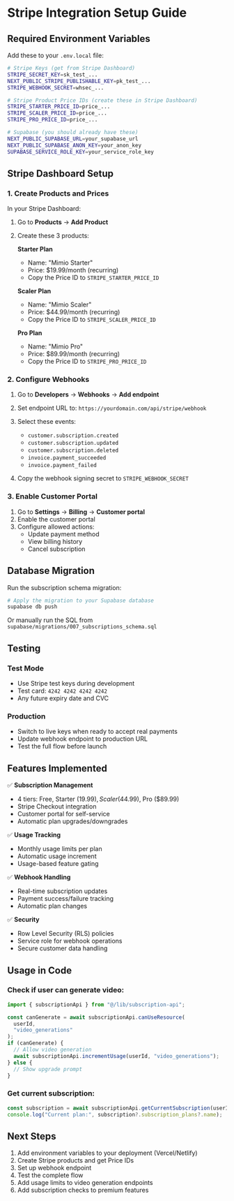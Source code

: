 # Stripe Integration Setup Guide

## Required Environment Variables

Add these to your `.env.local` file:

```bash
# Stripe Keys (get from Stripe Dashboard)
STRIPE_SECRET_KEY=sk_test_...
NEXT_PUBLIC_STRIPE_PUBLISHABLE_KEY=pk_test_...
STRIPE_WEBHOOK_SECRET=whsec_...

# Stripe Product Price IDs (create these in Stripe Dashboard)
STRIPE_STARTER_PRICE_ID=price_...
STRIPE_SCALER_PRICE_ID=price_...
STRIPE_PRO_PRICE_ID=price_...

# Supabase (you should already have these)
NEXT_PUBLIC_SUPABASE_URL=your_supabase_url
NEXT_PUBLIC_SUPABASE_ANON_KEY=your_anon_key
SUPABASE_SERVICE_ROLE_KEY=your_service_role_key
```

## Stripe Dashboard Setup

### 1. Create Products and Prices

In your Stripe Dashboard:

1. Go to **Products** → **Add Product**

2. Create these 3 products:

   **Starter Plan**

   - Name: "Mimio Starter"
   - Price: $19.99/month (recurring)
   - Copy the Price ID to `STRIPE_STARTER_PRICE_ID`

   **Scaler Plan**

   - Name: "Mimio Scaler"
   - Price: $44.99/month (recurring)
   - Copy the Price ID to `STRIPE_SCALER_PRICE_ID`

   **Pro Plan**

   - Name: "Mimio Pro"
   - Price: $89.99/month (recurring)
   - Copy the Price ID to `STRIPE_PRO_PRICE_ID`

### 2. Configure Webhooks

1. Go to **Developers** → **Webhooks** → **Add endpoint**

2. Set endpoint URL to: `https://yourdomain.com/api/stripe/webhook`

3. Select these events:

   - `customer.subscription.created`
   - `customer.subscription.updated`
   - `customer.subscription.deleted`
   - `invoice.payment_succeeded`
   - `invoice.payment_failed`

4. Copy the webhook signing secret to `STRIPE_WEBHOOK_SECRET`

### 3. Enable Customer Portal

1. Go to **Settings** → **Billing** → **Customer portal**
2. Enable the customer portal
3. Configure allowed actions:
   - Update payment method
   - View billing history
   - Cancel subscription

## Database Migration

Run the subscription schema migration:

```bash
# Apply the migration to your Supabase database
supabase db push
```

Or manually run the SQL from `supabase/migrations/007_subscriptions_schema.sql`

## Testing

### Test Mode

- Use Stripe test keys during development
- Test card: `4242 4242 4242 4242`
- Any future expiry date and CVC

### Production

- Switch to live keys when ready to accept real payments
- Update webhook endpoint to production URL
- Test the full flow before launch

## Features Implemented

✅ **Subscription Management**

- 4 tiers: Free, Starter ($19.99), Scaler ($44.99), Pro ($89.99)
- Stripe Checkout integration
- Customer portal for self-service
- Automatic plan upgrades/downgrades

✅ **Usage Tracking**

- Monthly usage limits per plan
- Automatic usage increment
- Usage-based feature gating

✅ **Webhook Handling**

- Real-time subscription updates
- Payment success/failure tracking
- Automatic plan changes

✅ **Security**

- Row Level Security (RLS) policies
- Service role for webhook operations
- Secure customer data handling

## Usage in Code

### Check if user can generate video:

```typescript
import { subscriptionApi } from "@/lib/subscription-api";

const canGenerate = await subscriptionApi.canUseResource(
  userId,
  "video_generations"
);
if (canGenerate) {
  // Allow video generation
  await subscriptionApi.incrementUsage(userId, "video_generations");
} else {
  // Show upgrade prompt
}
```

### Get current subscription:

```typescript
const subscription = await subscriptionApi.getCurrentSubscription(userId);
console.log("Current plan:", subscription?.subscription_plans?.name);
```

## Next Steps

1. Add environment variables to your deployment (Vercel/Netlify)
2. Create Stripe products and get Price IDs
3. Set up webhook endpoint
4. Test the complete flow
5. Add usage limits to video generation endpoints
6. Add subscription checks to premium features
